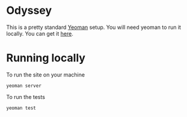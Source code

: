 Odyssey
=======

This is a pretty standard [Yeoman](http://yeoman.io/) setup. You will need yeoman to run it locally. You can get it [here](http://yeoman.io/installation.html).

Running locally
=======

To run the site on your machine

```
yeoman server
```

To run the tests

```
yeoman test
```
